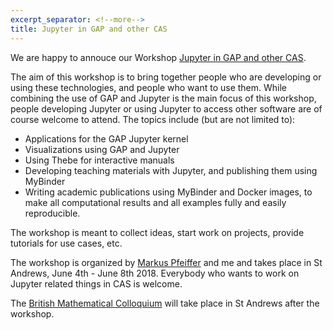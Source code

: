 ```yaml
---
excerpt_separator: <!--more-->
title: Jupyter in GAP and other CAS
---
```

We are happy to annouce our Workshop [Jupyter in GAP and other CAS](http://gapdays.de/gap-jupyter-days2018/).
<!--more-->

The aim of this workshop is to bring together
people who are developing or using these technologies, and people
who want to use them. While combining the use of GAP and Jupyter is
the main focus of this workshop, people developing Jupyter
or using Jupyter to access other software are of course welcome to attend. The topics include (but are not limited to):

* Applications for the GAP Jupyter kernel
* Visualizations using GAP and Jupyter
* Using Thebe for interactive manuals
* Developing teaching materials with Jupyter, and publishing them using MyBinder
* Writing academic publications using MyBinder and Docker images, to make all computational results and all examples fully and easily reproducible.

The workshop is meant to collect ideas, start work on projects, provide tutorials for use cases, etc.

The workshop is organized by [Markus Pfeiffer](https://www.cs.st-andrews.ac.uk/directory/person?id=mp397) and me
and takes place in St Andrews, June 4th - June 8th 2018. Everybody who wants to work on Jupyter related things in CAS is welcome.

The [British Mathematical Colloquium](http://www.mcs.st-and.ac.uk/~bmc2018/) will take place in St Andrews after the workshop.
